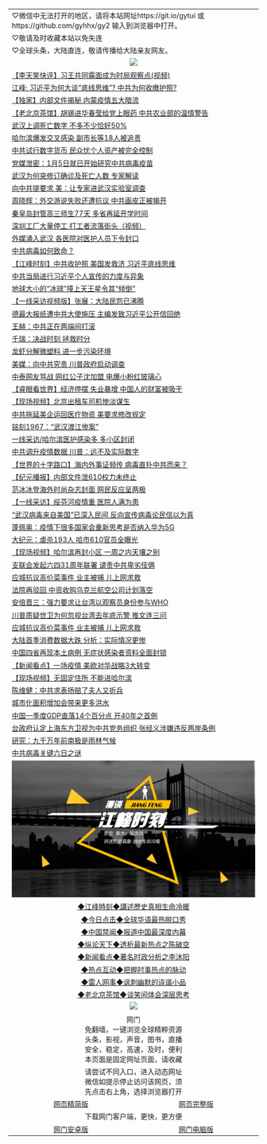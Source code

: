  <table>
 
<tr>
<td colspan="2" align=left>
♡微信中无法打开的地区，请将本站网址https://git.io/gytui 或 https://github.com/gyhhx/gy2 输入到浏览器中打开。 
 </td>
</tr>
 <tr>
 <td colspan="2" align=left>
♡敬请及时收藏本站以免失连
 </td>
   <tr>
<td colspan="2" align=left>
♡全球头条，大陆直连，敬请传播给大陆亲友网友。
 </td>
</tr>
 
 <tr>
    <td colspan="2" align=center><img src="https://cdn.jsdelivr.net/gh/gyoupiodf/im1/%E7%BD%91%E9%97%A8%E6%96%B0%E9%97%BB1.jpg"></td>
 </tr>
<tr><td colspan="2" align="left"><a href="https://xfine.casa/?name=c1158397&key=exgxucyqmkwgvwch&from=gy">【李天笑快评】习王共同露面成为时局观察点(视频)</a></td></tr>
<tr><td colspan="2" align="left"><a href="https://xfine.casa/?name=c1158485&key=exgxucyqmkwgvwch&from=gy">江峰: 习近平为何大谈“底线思维”? 中共为何收缴护照?</a></td></tr>
<tr><td colspan="2" align="left"><a href="https://xfine.casa/?name=c1158471&key=exgxucyqmkwgvwch&from=gy">【独家】内部文件揭秘 内蒙疫情五大暗流</a></td></tr>
<tr><td colspan="2" align="left"><a href="https://xfine.casa/?name=c1158449&key=exgxucyqmkwgvwch&from=gy">【老北京茶馆】胡锡进华春莹给党上眼药 中共农业部的温情警告</a></td></tr>
<tr><td colspan="2" align="left"><a href="https://xfine.casa/?name=c1158448&key=exgxucyqmkwgvwch&from=gy">武汉上调死亡数字 不多不少恰好50%</a></td></tr>
<tr><td colspan="2" align="left"><a href="https://xfine.casa/?name=c1158470&key=exgxucyqmkwgvwch&from=gy">哈尔滨爆发交叉感染 副市长等18人被追责</a></td></tr>
<tr><td colspan="2" align="left"><a href="https://xfine.casa/?name=c1158447&key=exgxucyqmkwgvwch&from=gy">中共试行数字货币 民众忧个人资产被完全控制</a></td></tr>
<tr><td colspan="2" align="left"><a href="https://xfine.casa/?name=c1158394&key=exgxucyqmkwgvwch&from=gy">党媒泄密：1月5日就已开始研究中共病毒疫苗</a></td></tr>
<tr><td colspan="2" align="left"><a href="https://xfine.casa/?name=c1158455&key=exgxucyqmkwgvwch&from=gy">武汉为何突修订确诊及死亡人数 专家解读</a></td></tr>
<tr><td colspan="2" align="left"><a href="https://xfine.casa/?name=c1158443&key=exgxucyqmkwgvwch&from=gy">向中共提要求 美：让专家进武汉实验室调查</a></td></tr>
<tr><td colspan="2" align="left"><a href="https://xfine.casa/?name=c1158484&key=exgxucyqmkwgvwch&from=gy">周晓辉：外交游说失败还遭抗议 中共画皮正被揭开</a></td></tr>
<tr><td colspan="2" align="left"><a href="https://xfine.casa/?name=c1158445&key=exgxucyqmkwgvwch&from=gy">秦皇岛封管高三师生77天 多省再延开学时间</a></td></tr>
<tr><td colspan="2" align="left"><a href="https://xfine.casa/?name=c1158418&key=exgxucyqmkwgvwch&from=gy">深圳工厂大量停工  打工者流落街头（视频）</a></td></tr>
<tr><td colspan="2" align="left"><a href="https://xfine.casa/?name=c1158479&key=exgxucyqmkwgvwch&from=gy">外媒涌入武汉 各医院对医护人员下令封口</a></td></tr>
<tr><td colspan="2" align="left"><a href="https://xfine.casa/?name=c1158466&key=exgxucyqmkwgvwch&from=gy">中共病毒如何致命？</a></td></tr>
<tr><td colspan="2" align="left"><a href="https://xfine.casa/?name=c1158451&key=exgxucyqmkwgvwch&from=gy">【江峰时刻】中共收护照 美国发救济 习近平底线思维</a></td></tr>
<tr><td colspan="2" align="left"><a href="https://xfine.casa/?name=c1158503&key=exgxucyqmkwgvwch&from=gy">中共当局进行习近平个人宣传的力度与异象</a></td></tr>
<tr><td colspan="2" align="left"><a href="https://xfine.casa/?name=c1158467&key=exgxucyqmkwgvwch&from=gy">地球大小的“冰球”撞上天王星令其“倾倒”</a></td></tr>
<tr><td colspan="2" align="left"><a href="https://xfine.casa/?name=c1158475&key=exgxucyqmkwgvwch&from=gy">【一线采访视频版】张展：大陆民怨已沸腾</a></td></tr>
<tr><td colspan="2" align="left"><a href="https://xfine.casa/?name=c1158456&key=exgxucyqmkwgvwch&from=gy">德最大报纸遭中共大使施压 主编发致习近平公开信回绝</a></td></tr>
<tr><td colspan="2" align="left"><a href="https://xfine.casa/?name=c1158417&key=exgxucyqmkwgvwch&from=gy">王赫：中共正在两端间打滚</a></td></tr>
<tr><td colspan="2" align="left"><a href="https://xfine.casa/?name=c1158396&key=exgxucyqmkwgvwch&from=gy">千瑞：决战时刻 拯救时分</a></td></tr>
<tr><td colspan="2" align="left"><a href="https://xfine.casa/?name=c1158468&key=exgxucyqmkwgvwch&from=gy">龙虾分解微塑料 进一步污染环境</a></td></tr>
<tr><td colspan="2" align="left"><a href="https://xfine.casa/?name=c1158480&key=exgxucyqmkwgvwch&from=gy">美媒：向中共究责 川普政府启动调查</a></td></tr>
<tr><td colspan="2" align="left"><a href="https://xfine.casa/?name=c1158395&key=exgxucyqmkwgvwch&from=gy">中泰网友骂战 网红公子沈加盟  电爆小粉红玻璃心</a></td></tr>
<tr><td colspan="2" align="left"><a href="https://xfine.casa/?name=c1158450&key=exgxucyqmkwgvwch&from=gy">【睿眼看世界】经济停摆 失业暴增 中国人的财富被吸干</a></td></tr>
<tr><td colspan="2" align="left"><a href="https://xfine.casa/?name=c1158481&key=exgxucyqmkwgvwch&from=gy">【现场视频】北京出租车司机惨淡谋生</a></td></tr>
<tr><td colspan="2" align="left"><a href="https://xfine.casa/?name=c1158483&key=exgxucyqmkwgvwch&from=gy">中共拖延美企运回医疗物资 美要求修改规定</a></td></tr>
<tr><td colspan="2" align="left"><a href="https://xfine.casa/?name=c1158446&key=exgxucyqmkwgvwch&from=gy">铭刻1967：“武汉渡江惨案”</a></td></tr>
<tr><td colspan="2" align="left"><a href="https://xfine.casa/?name=c1158441&key=exgxucyqmkwgvwch&from=gy">一线采访/哈尔滨医护感染多 多小区封闭</a></td></tr>
<tr><td colspan="2" align="left"><a href="https://xfine.casa/?name=c1158442&key=exgxucyqmkwgvwch&from=gy">中共调升疫情数据 川普：远不及实际数字</a></td></tr>
<tr><td colspan="2" align="left"><a href="https://xfine.casa/?name=c1158422&key=exgxucyqmkwgvwch&from=gy">【世界的十字路口】海内外事证频传 病毒直扑中共而来？</a></td></tr>
<tr><td colspan="2" align="left"><a href="https://xfine.casa/?name=c1158393&key=exgxucyqmkwgvwch&from=gy">【纪元播报】内部文件泄610权力未终止</a></td></tr>
<tr><td colspan="2" align="left"><a href="https://xfine.casa/?name=c1158474&key=exgxucyqmkwgvwch&from=gy">范冰冰登海外时尚杂志封面 网民反应呈两极​</a></td></tr>
<tr><td colspan="2" align="left"><a href="https://xfine.casa/?name=c1158444&key=exgxucyqmkwgvwch&from=gy">【一线采访】绥芬河疫情重 医院人满为患</a></td></tr>
<tr><td colspan="2" align="left"><a href="https://xfine.casa/?name=c1158511&key=exgxucyqmkwgvwch&from=gy">“武汉病毒来自美国”已深入民间 反向宣传病毒论民信以为真</a></td></tr>
<tr><td colspan="2" align="left"><a href="https://xfine.casa/?name=c1158427&key=exgxucyqmkwgvwch&from=gy">蓬佩奥：疫情下很多国家会重新思考是否纳入华为5G</a></td></tr>
<tr><td colspan="2" align="left"><a href="https://xfine.casa/?name=c1158440&key=exgxucyqmkwgvwch&from=gy">大纪元：虐杀193人 哈市610官员全曝光</a></td></tr>
<tr><td colspan="2" align="left"><a href="https://xfine.casa/?name=c1158477&key=exgxucyqmkwgvwch&from=gy">【现场视频】哈尔滨再封小区 一周之内天壤之别</a></td></tr>
<tr><td colspan="2" align="left"><a href="https://xfine.casa/?name=c1158482&key=exgxucyqmkwgvwch&from=gy">支联会发起六四31周年联署 谴责中共卑劣伎俩</a></td></tr>
<tr><td colspan="2" align="left"><a href="https://xfine.casa/?name=c1158457&key=exgxucyqmkwgvwch&from=gy">应城抗议高价菜事件 业主被捕 儿上网求救</a></td></tr>
<tr><td colspan="2" align="left"><a href="https://xfine.casa/?name=c1158391&key=exgxucyqmkwgvwch&from=gy">法院再驳回 中资收购乌克兰航空公司计划落空</a></td></tr>
<tr><td colspan="2" align="left"><a href="https://xfine.casa/?name=c1158426&key=exgxucyqmkwgvwch&from=gy">安倍晋三：强力要求让台湾以观察员身份参与WHO</a></td></tr>
<tr><td colspan="2" align="left"><a href="https://xfine.casa/?name=c1158425&key=exgxucyqmkwgvwch&from=gy">川普质疑世卫为何忽视台湾去年底示警 推文连三问</a></td></tr>
<tr><td colspan="2" align="left"><a href="https://xfine.casa/?name=c1158432&key=exgxucyqmkwgvwch&from=gy">应城抗议高价菜事件 业主被捕 儿上网求救</a></td></tr>
<tr><td colspan="2" align="left"><a href="https://xfine.casa/?name=c1158434&key=exgxucyqmkwgvwch&from=gy">大陆首季消费数据大跌 分析：实际情况更惨</a></td></tr>
<tr><td colspan="2" align="left"><a href="https://xfine.casa/?name=c1158506&key=exgxucyqmkwgvwch&from=gy">中国四省再现本土病例 无症状感染者资料全面封锁</a></td></tr>
<tr><td colspan="2" align="left"><a href="https://xfine.casa/?name=c1158476&key=exgxucyqmkwgvwch&from=gy">【新闻看点】一场疫情 美欧对华战略3大转变</a></td></tr>
<tr><td colspan="2" align="left"><a href="https://xfine.casa/?name=c1158478&key=exgxucyqmkwgvwch&from=gy">【现场视频】无固定住所 不能进哈尔滨</a></td></tr>
<tr><td colspan="2" align="left"><a href="https://xfine.casa/?name=c1158452&key=exgxucyqmkwgvwch&from=gy">陈维健：中共求表扬赔了夫人又折兵</a></td></tr>
<tr><td colspan="2" align="left"><a href="https://xfine.casa/?name=c1158464&key=exgxucyqmkwgvwch&from=gy">城市化面积增加会带来更多洪水</a></td></tr>
<tr><td colspan="2" align="left"><a href="https://xfine.casa/?name=c1158409&key=exgxucyqmkwgvwch&from=gy">中国一季度GDP直落14个百分点 开40年之首例</a></td></tr>
<tr><td colspan="2" align="left"><a href="https://xfine.casa/?name=c1158507&key=exgxucyqmkwgvwch&from=gy">台政府认定上海东方卫视为中共党务组织 张经义涉嫌违反两岸条例</a></td></tr>
<tr><td colspan="2" align="left"><a href="https://xfine.casa/?name=c1158465&key=exgxucyqmkwgvwch&from=gy">研究：九千万年前南极是雨林气候</a></td></tr>
<tr><td colspan="2" align="left"><a href="https://xfine.casa/?name=c1158508&key=exgxucyqmkwgvwch&from=gy">中共病毒关键六日之谜</a></td></tr>

 <tr>
   <td colspan="2" align=center><img src="https://github.com/gyoupiodf/im1/blob/master/jf-1.jpg"></td>
  </tr>
   <tr>
   <td colspan="2" align=center> 
<a href="https://xfine.casa/oo.aspx?name=c922850&key=exgxucyqmkwgvwch&from=gy&tag=9877">◆江峰時刻◆講述歷史真相生命冷暖</a><br/>
    </td>
  </tr>
   <tr>
   <td colspan="2" align=center> 
<a href="https://xfine.casa/oo.aspx?name=c816850&key=exgxucyqmkwgvwch&from=gy&tag=9877">◆今日点击◆全球华语最热脱口秀</a><br/>
    </td>
  </tr>
  <tr>
  <td colspan="2" align=center>
<a href="https://xfine.casa/oo.aspx?name=c816860&key=exgxucyqmkwgvwch&from=gy&tag=99733110">◆中国禁闻◆报道中国最深度内幕</a><br/>
   </tr>
  <tr>
     <td colspan="2" align=center>
<a href="https://xfine.casa/oo.aspx?name=c816855&key=exgxucyqmkwgvwch&from=gy&tag=997110">◆纵论天下◆透析最新热点之陈破空</a><br/>
   </tr>
   <tr>
      <td colspan="2" align=center>
<a href="https://xfine.casa/oo.aspx?name=c838308&key=exgxucyqmkwgvwch&from=gy&tag=9973110">◆新闻看点◆著名时政分析之李沐阳</a><br/>
   </tr>
   <tr>
     <td colspan="2" align=center>
<a href="https://xfine.casa/oo.aspx?name=c816852&key=exgxucyqmkwgvwch&from=gy&tag=9733110">◆热点互动◆把握时事热点的脉动</a><br/>
   </tr>
   <tr>
      <td colspan="2" align=center>
<a href="https://xfine.casa/oo.aspx?name=c816694&key=exgxucyqmkwgvwch&from=gy&tag=93310">◆雷人网事◆讽刺幽默的诙谐小品</a><br/>
   </tr>
   <tr>
    <td colspan="2" align=center>
<a href="https://xfine.casa/oo.aspx?name=c816650&key=exgxucyqmkwgvwch&from=gy&tag=9973110">◆老北京茶馆◆谈笑间体会深层思考</a><br/>
   </tr>
 <tr>
    <td colspan="2" align="center"><img src="https://gitlab.com/ogate2/up/raw/master/_/oGate65.jpg"/></td>
  </tr>
  <tr>
    <td colspan="2" align="center">网门<br/>免翻墙，一键浏览全球精粹资源<br/>头条，影视，声音，图书，直播<br/>安全，稳定，高速，及时，便利<br/>本页面是固定网址页面，请收藏</td>
  <tr>
  <tr>
    <td colspan="2" align="center">请尝试不同入口，进入动态网址<br/>微信如提示停止访问该网页，须<br/>先点击右上角，选择浏览器打开</td>
  <tr>  
  <tr>
    <td align="center"><a href="https://gitcdn.xyz/repo/otiny/up/master/show002.htm">网页精简版</a></td>
    <td align="center"><a href="https://gitcdn.xyz/repo/otiny/up/master/show001.htm">网页完整版</a></td>
  </tr>
  <tr>
    <td colspan="2" align="center">下载网门客户端，更快，更方便</td>
  <tr>
  <tr>
    <td align="center"><a href="https://raw.githubusercontent.com/opipe/up/master/oGatea.apk">网门安卓版</a></td>
    <td align="center"><a href="https://raw.githubusercontent.com/opipe/up/master/oGate.zip">网门电脑版</a></td>
  </tr>
</table>
